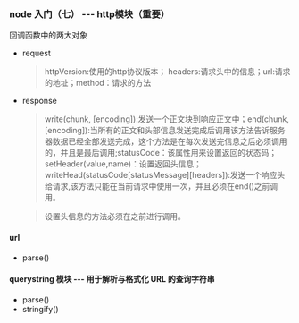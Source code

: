 ### node 入门（七） --- http模块（重要）

回调函数中的两大对象
* request
  >httpVersion:使用的http协议版本；
 headers:请求头中的信息；url:请求的地址；method：请求的方法  
* response
  >write(chunk, [encoding]):发送一个正文块到响应正文中；end(chunk, [encoding]):当所有的正文和头部信息发送完成后调用该方法告诉服务器数据已经全部发送完成，这个方法是在每次发送完信息之后必须调用的，并且是最后调用;statusCode：该属性用来设置返回的状态码；setHeader(value,name)：设置返回头信息；writeHead(statusCode[statusMessage][headers]):发送一个响应头给请求,该方法只能在当前请求中使用一次，并且必须在end()之前调用。

  > 设置头信息的方法必须在之前进行调用。


#### url
* parse()


#### querystring 模块 --- 用于解析与格式化 URL 的查询字符串

* parse()
* stringify()